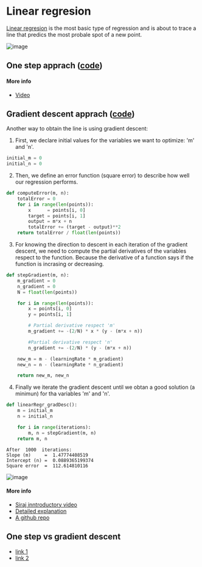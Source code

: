 # Linear regresion

[Linear regresion](https://en.wikipedia.org/wiki/Linear_regression) is the most basic type of regression and is about to trace a line that predics the most probale spot of a new point.

![image](https://github.com/javiabellan/machine-learning/blob/master/reference/models/regression/linear-regression/linearRegression.png)


## One step apprach ([code](https://github.com/javiabellan/machine-learning/blob/master/reference/models/regression/linear-regression/linearRegression.py))

#### More info
 * [Video](https://www.youtube.com/watch?v=SvmueyhSkgQ&index=8&list=PLQVvvaa0QuDfKTOs3Keq_kaG2P55YRn5v)


## Gradient descent apprach ([code](https://github.com/javiabellan/machine-learning/blob/master/reference/models/regression/linear-regression/linearRegression-GD.py))

Another way to obtain the line is using gradient descent:

 1. First, we declare initial values for the variables we want to optimize: 'm' and 'n'.
```python
initial_m = 0
initial_n = 0
 ```
 2. Then, we define an error function (square error) to describe how well our regression performs.
 
```python
def computeError(m, n):
	totalError = 0
	for i in range(len(points)):
		x      = points[i, 0]
		target = points[i, 1]
		output = m*x + n
		totalError += (target - output)**2
	return totalError / float(len(points))
```

 3. For knowing the direction to descent in each iteration of the gradient descent, we need to compute the partial derivatives of the variables respect to the function. Because the derivative of a function says if the function is incrasing or decreasing.

```python
def stepGradient(m, n):
	m_gradient = 0
	n_gradient = 0
	N = float(len(points))

	for i in range(len(points)):
		x = points[i, 0]
		y = points[i, 1]

		# Partial derivative respect 'm'
		m_gradient += -(2/N) * x * (y - (m*x + n))

		#Partial derivative respect 'n'
		n_gradient += -(2/N) * (y - (m*x + n))

	new_m = m - (learningRate * m_gradient)
	new_n = n - (learningRate * n_gradient)

	return new_m, new_n
```

4. Finally we iterate the gradient descent until we obtan a good solution (a minimun) for tha variables 'm' and 'n'.

```python
def linearRegr_gradDesc():
	m = initial_m
	n = initial_n

	for i in range(iterations):
		m, n = stepGradient(m, n)
	return m, n
```

```
After  1000  iterations:
Slope (m)     =  1.47774408519
Intercept (n) =  0.0889365199374
Square error  =  112.614810116
```

![image](https://github.com/javiabellan/machine-learning/blob/master/reference/models/regression/linear-regression/linearReg-gradDesc.png)

#### More info
 * [Siraj inntroductory video](https://youtu.be/UIFMLK2nj_w?t=2m)
 * [Detailed explanation](https://spin.atomicobject.com/2014/06/24/gradient-descent-linear-regression/)
 * [A github repo](https://github.com/alberduris/The_Math_of_Intelligence/tree/master/Week1)

## One step vs gradient descent

 * [link 1](https://stackoverflow.com/questions/18191890/why-gradient-descent-when-we-can-solve-linear-regression-analytically)
 * [link 2](https://stats.stackexchange.com/questions/278755/why-use-gradient-descent-for-linear-regression-when-a-closed-form-math-solution)
